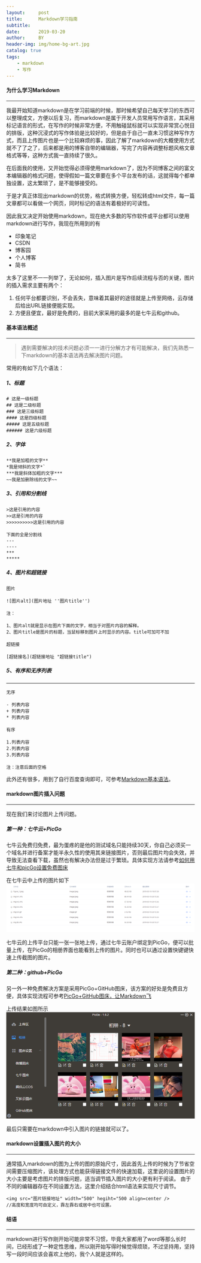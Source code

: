 ```yaml
---
layout:     post
title:      Markdown学习指南
subtitle:   
date:       2019-03-20
author:     BY
header-img: img/home-bg-art.jpg
catalog: true
tags:
    - markdown
    - 写作
---
```

#### 为什么学习Markdown
---
我最开始知道markdown是在学习前端的时候，那时候希望自己每天学习的东西可以整理成文，方便以后复习，而markdown是属于开发人员常用写作语言，其采用标记语言的形式，在写作的时候非常方便，不用触碰鼠标就可以实现非常赏心悦目的排版，这种沉浸式的写作体验是比较好的，但是由于自己一直未习惯这种写作方式，而且上传图片也是一个比较麻烦的事，因此了解了markdown的大概使用方式就不了了之了，后来都是用的博客自带的编辑器，写完了内容再调整标题风格文章格式等等，这种方式我一直持续了很久。

在后面我的使用，又开始觉得必须得使用markdown了，因为不同博客之间的富文本编辑器的格式问题，使得假如一篇文章要在多个平台发布的话，这就得每个都单独设置，这太繁琐了，是不能够接受的。

于是才真正体现出markdown的优势，格式转换方便，轻松转成html文件，每一篇文章都可以看做一个网页，同时标记的语法有着极好的可读性。

因此我又决定开始使用markdown，现在绝大多数的写作软件或平台都可以使用markdown进行写作，我现在所用到的有

- 印象笔记
- CSDN
- 博客园
- 个人博客
- 简书

太多了这里不一一列举了，无论如何，插入图片是写作后续流程与否的关键，图片的插入需求主要有两个：

1. 任何平台都要识别，不会丢失，意味着其最好的途径就是上传至网络，云存储后给出URL链接便能实现。
2. 方便且便宜，最好是免费的，目前大家采用的最多的是七牛云和github。

#### 基本语法概述
---
> 遇到需要解决的技术问题必须一一进行分解方才有可能解决，我们先熟悉一下markdown的基本语法再去解决图片问题。

常用的有如下几个语法：

##### 1、标题

```
# 这是一级标题
## 这是二级标题
### 这是三级标题
#### 这是四级标题
##### 这是五级标题
###### 这是六级标题
```
##### 2、字体

```
**我是加粗的文字**
*我是倾斜的文字*`
***我是斜体加粗的文字***
~~我是加删除线的文字~~
```

##### 3、引用和分割线

```
>这是引用的内容
>>这是引用的内容
>>>>>>>>>>这是引用的内容

下面的全是分割线
---
----
***
*****
```

##### 4、图片和超链接

```
图片

![图片alt](图片地址 ''图片title'')

注：

1、图片alt就是显示在图片下面的文字，相当于对图片内容的解释。
2、图片title是图片的标题，当鼠标移到图片上时显示的内容。title可加可不加

超链接

[超链接名](超链接地址 "超链接title")
```
##### 5、有序和无序列表
---

```
无序

- 列表内容
+ 列表内容
* 列表内容

有序

1.列表内容
2.列表内容
3.列表内容

注：注意后面的空格
```
此外还有很多，用到了自行百度查询即可，可参考[Markdown基本语法](https://www.jianshu.com/p/191d1e21f7ed)。
#### markdown图片插入问题
---
现在我们来讨论图片上传问题。

##### 第一种：七牛云+PicGo
七牛云免费归免费，最为蛋疼的是他的测试域名只能持续30天，你自己必须买一个域名并进行备案才能半永久性的使用其来链接图片，否则最后图片均会失效，并导致无法查看下载，虽然也有解决办法但是过于繁琐。具体实现方法请参考[如何用七牛和picGo设置免费图床](https://www.jianshu.com/p/0997d0d15e55)

在七牛云中上传的图片如下
![](https://raw.githubusercontent.com/MARKBEE2017/pictures/master/img/20190319214312.png)

七牛云的上传平台只能一张一张地上传，通过七牛云账户绑定到PicGo，便可以批量上传，在PicGo的相册界面也能看到上传的图片。同时也可以通过设置快键键快速上传截图的图片。

##### 第二种：github+PicGo

另一外一种免费解决方案是采用PicGo+GitHub图床，该方案的好处是免费且方便，具体实现流程可参考[PicGo+GitHub图床，让Markdown飞](https://www.jianshu.com/p/2756724a5dee)

上传结果如图所示
![](https://raw.githubusercontent.com/MARKBEE2017/pictures/master/img/20190319212310.png)

最后只需要在markdown中引入图片的链接就可以了。
#### markdown设置插入图片的大小
---
通常插入markdown的图为上传的图的原始尺寸，因此首先上传的时候为了节省空间需要压缩图片，该处理方式也能获得链接文件的快速加载，这里说的设置图片的大小主要是考虑图片的排版问题，适当调节插入图片的大小更有利于阅读。
由于不同的编辑器存在不同设置方法，这里介绍结合html语法来实现尺寸调节。

```
<img src="图片链接地址" width="500" hegiht="500 align=center />
//高度和宽度均可自定义，靠左靠右或居中也可设置。
```
#### 结语
---
markdown进行写作刚开始可能非常不习惯，毕竟大家都用了word等那么长时间，已经形成了一种定性思维，所以刚开始写得时候觉得烦琐，不过坚持用，坚持写一段时间应该会喜欢上他的，我个人就是这样的。

